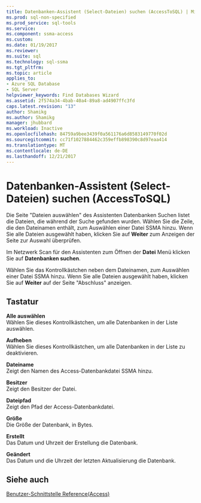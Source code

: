 ```yaml
---
title: Datenbanken-Assistent (Select-Dateien) suchen (AccessToSQL) | Microsoft Docs
ms.prod: sql-non-specified
ms.prod_service: sql-tools
ms.service: 
ms.component: ssma-access
ms.custom: 
ms.date: 01/19/2017
ms.reviewer: 
ms.suite: sql
ms.technology: sql-ssma
ms.tgt_pltfrm: 
ms.topic: article
applies_to:
- Azure SQL Database
- SQL Server
helpviewer_keywords: Find Databases Wizard
ms.assetid: 2f574a34-4bab-40a4-89a8-ad4907ffc3fd
caps.latest.revision: "13"
author: Shamikg
ms.author: Shamikg
manager: jhubbard
ms.workload: Inactive
ms.openlocfilehash: 84759a9bee3439f0a561176a6d8583149770f02d
ms.sourcegitcommit: cc71f1027884462c359effb898390c8d97eaa414
ms.translationtype: MT
ms.contentlocale: de-DE
ms.lasthandoff: 12/21/2017
---
```

# <a name="find-databases-wizard-select-files-accesstosql"></a>Datenbanken-Assistent (Select-Dateien) suchen (AccessToSQL)
Die Seite "Dateien auswählen" des Assistenten Datenbanken Suchen listet die Dateien, die während der Suche gefunden wurden. Wählen Sie die Zeile, die den Dateinamen enthält, zum Auswählen einer Datei SSMA hinzu. Wenn Sie alle Dateien ausgewählt haben, klicken Sie auf **Weiter** zum Anzeigen der Seite zur Auswahl überprüfen.  
  
Im Netzwerk Scan für den Assistenten zum Öffnen der **Datei** Menü klicken Sie auf **Datenbanken suchen**.  
  
Wählen Sie das Kontrollkästchen neben dem Dateinamen, zum Auswählen einer Datei SSMA hinzu. Wenn Sie alle Dateien ausgewählt haben, klicken Sie auf **Weiter** auf der Seite "Abschluss" anzeigen.  
  
## <a name="options"></a>Tastatur  
**Alle auswählen**  
Wählen Sie dieses Kontrollkästchen, um alle Datenbanken in der Liste auswählen.  
  
**Aufheben**  
Wählen Sie dieses Kontrollkästchen, um alle Datenbanken in der Liste zu deaktivieren.  
  
**Dateiname**  
Zeigt den Namen des Access-Datenbankdatei SSMA hinzu.  
  
**Besitzer**  
Zeigt den Besitzer der Datei.  
  
**Dateipfad**  
Zeigt den Pfad der Access-Datenbankdatei.  
  
**Größe**  
Die Größe der Datenbank, in Bytes.  
  
**Erstellt**  
Das Datum und Uhrzeit der Erstellung die Datenbank.  
  
**Geändert**  
Das Datum und die Uhrzeit der letzten Aktualisierung die Datenbank.  
  
## <a name="see-also"></a>Siehe auch  
[Benutzer-Schnittstelle Reference(Access)](http://msdn.microsoft.com/en-us/af24c303-4a41-449b-9c86-d6558a97e839)  
  
